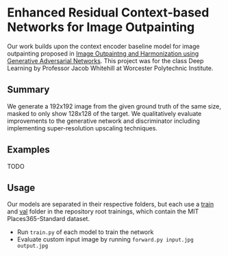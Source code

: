 # Enhanced Residual Context-based Networks for Image Outpainting 
Our work builds upon the context encoder baseline model for image outpainting proposed in 
[Image Outpaintng and Harmonization using Generative Adversarial Networks](https://arxiv.org/abs/1912.10960). This project was for the class Deep Learning by Professor Jacob Whitehill at Worcester Polytechnic Institute.

## Summary
We generate a 192x192 image from the given ground truth of the same size, masked to only show 128x128 of the target. We qualitatively evaluate improvements to the generative network and discriminator including implementing super-resolution upscaling techniques.

## Examples
TODO

## Usage
Our models are separated in their respective folders, but each use a [train](http://data.csail.mit.edu/places/places365/train_256_places365standard.tar) and [val](http://data.csail.mit.edu/places/places365/val_256.tar) folder in the repository root trainings, which contain the MIT Places365-Standard dataset.
* Run `train.py` of each model to train the network
* Evaluate custom input image by running `forward.py input.jpg output.jpg` 